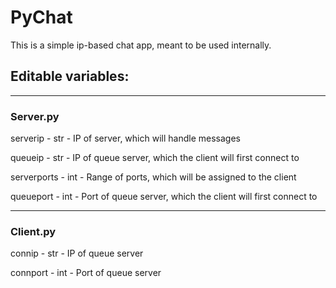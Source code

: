 PyChat
=====

This is a simple ip-based chat app, meant to be used internally.

Editable variables:
------
------
### Server.py ###
serverip - str - IP of server, which will handle messages

queueip - str - IP of queue server, which the client will first connect to

serverports - int - Range of ports, which will be assigned to the client

queueport - int - Port of queue server, which the client will first connect to

-----
### Client.py ###
connip - str - IP of queue server

connport - int - Port of queue server
